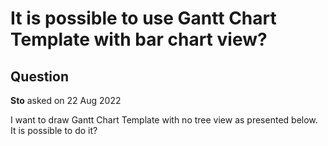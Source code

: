 # It is possible to use Gantt Chart Template with bar chart view?

## Question

**Sto** asked on 22 Aug 2022

I want to draw Gantt Chart Template with no tree view as presented below. It is possible to do it?
